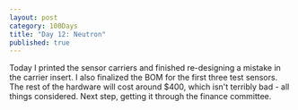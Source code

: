 ```yaml
---
layout: post
category: 100Days
title: "Day 12: Neutron"
published: true
---
```


Today I printed the sensor carriers and finished re-designing a mistake in the carrier insert. I also finalized the BOM for the first three test sensors. The rest of the hardware will cost around $400, which isn't terribly bad - all things considered. Next step, getting it through the finance committee.

